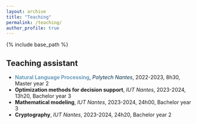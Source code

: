 ```yaml
---
layout: archive
title: "Teaching"
permalink: /teaching/
author_profile: true
---
```


{% include base_path %}

Teaching assistant
---------
* **<span style="color: #669bbc">Natural Language Processing</span>**, *<span style="color: #003049">Polytech Nantes</span>*, 2022-2023, 8h30, Master year 2
* **Optimization methods for decision support**, *IUT Nantes*, 2023-2024, 13h20, Bachelor year 3
* **Mathematical modeling**, *IUT Nantes*, 2023-2024, 24h00, Bachelor year 3
* **Cryptography**, *IUT Nantes*, 2023-2024, 24h20, Bachelor year 2